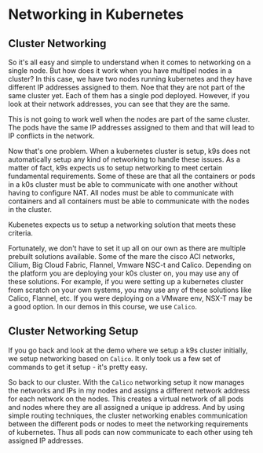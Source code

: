 # Networking in Kubernetes

## Cluster Networking

So it's all easy and simple to understand when it comes to networking on a single node. But how does it work when you have multipel nodes in a cluster? In this case, we have two nodes running kubernetes and they have different IP addresses assigned to them. Noe that they are not part of the same cluster yet. Each of them has a single pod deployed. However, if you look at their network addresses, you can see that they are the same.

This is not going to work well when the nodes are part of the same cluster. The pods have the same IP addresses assigned to them and that will lead to IP conflicts in the network.

Now that's one problem. When a kubernetes cluster is setup, k9s does not automatically setup any kind of networking to handle these issues. As a matter of fact, k9s expects us to setup networking to meet certain fundamental requirements. Some of these are that all the containers or pods in a k0s cluster must be able to communicate with one another without having to configure NAT. All nodes must be able to communicate with containers and all containers must be able to communicate with the nodes in the cluster.

Kubenetes expects us to setup a networking solution that meets these criteria.

Fortunately, we don't have to set it up all on our own as there are multiple prebuilt solutions available. Some of the mare the cisco ACI networks, Cilium, Big Cloud Fabric, Flannel, Vmware NSC-t and Calico. 
Depending on the platform you are deploying your k0s cluster on, you may use any of these solutions. For example, if you were setting up a kubernetes cluster from scratch on your own systems, you may use any of these solutions like Calico, Flannel, etc. If you were deploying on a VMware env, NSX-T may be a good option. In our demos in this course, we use `Calico`. 

## Cluster Networking Setup

If you go back and look at the demo where we setup a k9s cluster initially, we setup networking based on `Calico`. It only took us a few set of commands to get it setup - it's pretty easy.

So back to our cluster. With the `Calico` networking setup it now manages the networks and IPs in my nodes and assigns a different network address for each network on the nodes. This creates a virtual network of all pods and nodes where they are all assigned a unique ip address. And by using simple routing techniques, the cluster networking enables communication between the different pods or nodes to meet the networking requirements of kubernetes. Thus all pods can now communicate to each other using teh assigned IP addresses.



